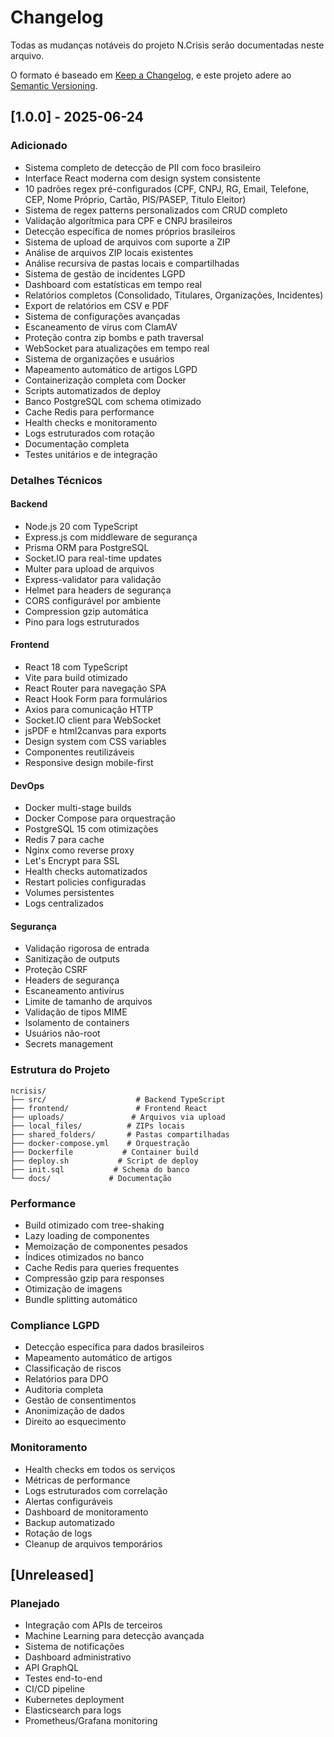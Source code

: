 # Changelog

Todas as mudanças notáveis do projeto N.Crisis serão documentadas neste arquivo.

O formato é baseado em [Keep a Changelog](https://keepachangelog.com/pt-BR/1.0.0/),
e este projeto adere ao [Semantic Versioning](https://semver.org/lang/pt-BR/).

## [1.0.0] - 2025-06-24

### Adicionado
- Sistema completo de detecção de PII com foco brasileiro
- Interface React moderna com design system consistente
- 10 padrões regex pré-configurados (CPF, CNPJ, RG, Email, Telefone, CEP, Nome Próprio, Cartão, PIS/PASEP, Título Eleitor)
- Sistema de regex patterns personalizados com CRUD completo
- Validação algorítmica para CPF e CNPJ brasileiros
- Detecção específica de nomes próprios brasileiros
- Sistema de upload de arquivos com suporte a ZIP
- Análise de arquivos ZIP locais existentes
- Análise recursiva de pastas locais e compartilhadas
- Sistema de gestão de incidentes LGPD
- Dashboard com estatísticas em tempo real
- Relatórios completos (Consolidado, Titulares, Organizações, Incidentes)
- Export de relatórios em CSV e PDF
- Sistema de configurações avançadas
- Escaneamento de vírus com ClamAV
- Proteção contra zip bombs e path traversal
- WebSocket para atualizações em tempo real
- Sistema de organizações e usuários
- Mapeamento automático de artigos LGPD
- Containerização completa com Docker
- Scripts automatizados de deploy
- Banco PostgreSQL com schema otimizado
- Cache Redis para performance
- Health checks e monitoramento
- Logs estruturados com rotação
- Documentação completa
- Testes unitários e de integração

### Detalhes Técnicos

#### Backend
- Node.js 20 com TypeScript
- Express.js com middleware de segurança
- Prisma ORM para PostgreSQL
- Socket.IO para real-time updates
- Multer para upload de arquivos
- Express-validator para validação
- Helmet para headers de segurança
- CORS configurável por ambiente
- Compression gzip automática
- Pino para logs estruturados

#### Frontend
- React 18 com TypeScript
- Vite para build otimizado
- React Router para navegação SPA
- React Hook Form para formulários
- Axios para comunicação HTTP
- Socket.IO client para WebSocket
- jsPDF e html2canvas para exports
- Design system com CSS variables
- Componentes reutilizáveis
- Responsive design mobile-first

#### DevOps
- Docker multi-stage builds
- Docker Compose para orquestração
- PostgreSQL 15 com otimizações
- Redis 7 para cache
- Nginx como reverse proxy
- Let's Encrypt para SSL
- Health checks automatizados
- Restart policies configuradas
- Volumes persistentes
- Logs centralizados

#### Segurança
- Validação rigorosa de entrada
- Sanitização de outputs
- Proteção CSRF
- Headers de segurança
- Escaneamento antivírus
- Limite de tamanho de arquivos
- Validação de tipos MIME
- Isolamento de containers
- Usuários não-root
- Secrets management

### Estrutura do Projeto
```
ncrisis/
├── src/                    # Backend TypeScript
├── frontend/               # Frontend React
├── uploads/               # Arquivos via upload
├── local_files/          # ZIPs locais
├── shared_folders/       # Pastas compartilhadas
├── docker-compose.yml    # Orquestração
├── Dockerfile           # Container build
├── deploy.sh           # Script de deploy
├── init.sql           # Schema do banco
└── docs/             # Documentação
```

### Performance
- Build otimizado com tree-shaking
- Lazy loading de componentes
- Memoização de componentes pesados
- Índices otimizados no banco
- Cache Redis para queries frequentes
- Compressão gzip para responses
- Otimização de imagens
- Bundle splitting automático

### Compliance LGPD
- Detecção específica para dados brasileiros
- Mapeamento automático de artigos
- Classificação de riscos
- Relatórios para DPO
- Auditoria completa
- Gestão de consentimentos
- Anonimização de dados
- Direito ao esquecimento

### Monitoramento
- Health checks em todos os serviços
- Métricas de performance
- Logs estruturados com correlação
- Alertas configuráveis
- Dashboard de monitoramento
- Backup automatizado
- Rotação de logs
- Cleanup de arquivos temporários

## [Unreleased]

### Planejado
- Integração com APIs de terceiros
- Machine Learning para detecção avançada
- Sistema de notificações
- Dashboard administrativo
- API GraphQL
- Testes end-to-end
- CI/CD pipeline
- Kubernetes deployment
- Elasticsearch para logs
- Prometheus/Grafana monitoring